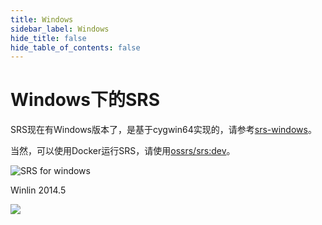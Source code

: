 ```yaml
---
title: Windows
sidebar_label: Windows
hide_title: false
hide_table_of_contents: false
---
```


# Windows下的SRS

SRS现在有Windows版本了，是基于cygwin64实现的，请参考[srs-windows](https://github.com/ossrs/srs-windows)。

当然，可以使用Docker运行SRS，请使用[ossrs/srs:dev](https://github.com/ossrs/dev-docker/tree/dev#usage)。

![SRS for windows](/img/doc-build-windowns-001.jpg)

Winlin 2014.5

![](https://ossrs.net/gif/v1/sls.gif?site=ossrs.io&path=/lts/doc-zh-5/doc/windows)



